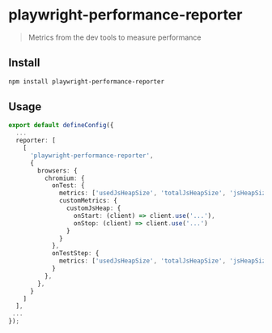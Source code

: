 # playwright-performance-reporter

> Metrics from the dev tools to measure performance

## Install

```bash
npm install playwright-performance-reporter
```

## Usage

```ts
export default defineConfig({
  ...
  reporter: [
    [
      'playwright-performance-reporter',
      {
        browsers: {
          chromium: {
            onTest: {
              metrics: ['usedJsHeapSize', 'totalJsHeapSize', 'jsHeapSizeLimit'],
              customMetrics: {
                customJsHeap: {
                  onStart: (client) => client.use('...'),
                  onStop: (client) => client.use('...')
                }
              }
            },
            onTestStep: {
              metrics: ['usedJsHeapSize', 'totalJsHeapSize', 'jsHeapSizeLimit']
            }
          },
        },
      }
    ]
  ],
 ...
});
```
